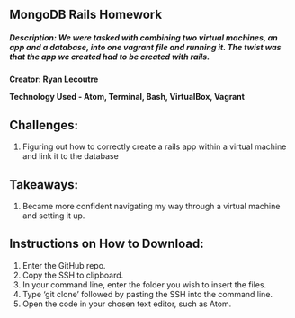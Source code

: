 ## MongoDB Rails Homework

##### Description: We were tasked with combining two virtual machines, an app and a database, into one vagrant file and running it. The twist was that the app we created had to be created with rails.
**Creator: Ryan Lecoutre**

**Technology Used - Atom, Terminal, Bash, VirtualBox, Vagrant**

## Challenges:

1. Figuring out how to correctly create a rails app within a virtual machine and link it to the database

## Takeaways:

1. Became more confident navigating my way through a virtual machine and setting it up.

## Instructions on How to Download:
1. Enter the GitHub repo.
2. Copy the SSH to clipboard.
3. In your command line, enter the folder you wish to insert the files.
4. Type ‘git clone’ followed by pasting the SSH into the command line.
5. Open the code in your chosen text editor, such as Atom.
